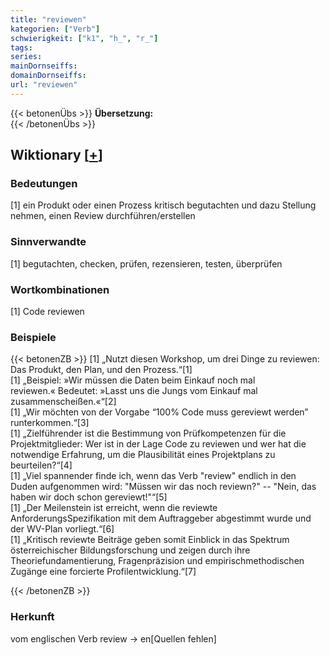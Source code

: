 ```yaml
---
title: "reviewen"
kategorien: ["Verb"]
schwierigkeit: ["k1", "h_", "r_"]
tags:
series:
mainDornseiffs:
domainDornseiffs:
url: "reviewen"
---
```


{{< betonenÜbs >}}
**Übersetzung:**  
{{< /betonenÜbs >}}

## Wiktionary [[+](https://de.wiktionary.org/wiki/reviewen)]

### Bedeutungen
[1] ein Produkt oder einen Prozess kritisch begutachten und dazu Stellung nehmen, einen Review durchführen/erstellen  

### Sinnverwandte
[1] begutachten, checken, prüfen, rezensieren, testen, überprüfen  

### Wortkombinationen
[1] Code reviewen  

### Beispiele
{{< betonenZB >}}
[1] „Nutzt diesen Workshop, um drei Dinge zu reviewen: Das Produkt, den Plan, und den Prozess.“[1]  
[1] „Beispiel: »Wir müssen die Daten beim Einkauf noch mal reviewen.« Bedeutet: »Lasst uns die Jungs vom Einkauf mal zusammenscheißen.«“[2]  
[1] „Wir möchten von der Vorgabe “100% Code muss gereviewt werden” runterkommen.“[3]  
[1] „Zielführender ist die Bestimmung von Prüfkompetenzen für die Projektmitglieder: Wer ist in der Lage Code zu reviewen und wer hat die notwendige Erfahrung, um die Plausibilität eines Projektplans zu beurteilen?“[4]  
[1] „Viel spannender finde ich, wenn das Verb "review" endlich in den Duden aufgenommen wird: "Müssen wir das noch reviewn?" -- "Nein, das haben wir doch schon gereviewt!"“[5]  
[1] „Der Meilenstein ist erreicht, wenn die reviewte AnforderungsSpezifikation mit dem Auftraggeber abgestimmt wurde und der WV-Plan vorliegt.“[6]  
[1] „Kritisch reviewte Beiträge geben somit Einblick in das Spektrum österreichischer Bildungsforschung und zeigen durch ihre Theoriefundamentierung, Fragenpräzision und empirischmethodischen Zugänge eine forcierte Profilentwicklung.“[7]  

{{< /betonenZB >}}
### Herkunft
vom englischen Verb review → en[Quellen fehlen]  


